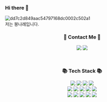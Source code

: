 ### Hi there 👋

![dd7c2d849aac54797168dc0002c502a1](https://user-images.githubusercontent.com/106206920/196387153-0c867f21-f676-48ba-be87-450ee0035cd0.jpg)
<br>
저는 봉나례입니다.

<h3 align="center">🌈 Contact Me 🌈</h3>
<p align="center">
  <a href="https://rebornbb.tistory.com/"><img src="https://img.shields.io/Tistory-000000?style=flat-square&logo=Tistory&logoColor=white"></a>
  <a href="mailto:bongnarye@gmail.com"><img src="https://img.shields.io/badge/Gmail-d14836?style=flat-square&logo=Gmail&logoColor=white&link=bongnarye7110@gmail.com"/></a>
</p>

<br>

<h3 align="center">📚 Tech Stack 📚</h3>
<p align="center">
<img src="https://img.shields.io/badge/Photoshop-31A8FF?style=for-the-badge&logo=AdobePhotoshop&logoColor=white">
<img src="https://img.shields.io/badge/Illustrator-FF9A00?style=for-the-badge&logo=AdobeIllustrator&logoColor=white">
<img src="https://img.shields.io/badge/InDesign-FF3366?style=for-the-badge&logo=AdobeInDesign&logoColor=white">
<img src="https://img.shields.io/badge/PremierePro-9999FF?style=for-the-badge&logo=AdobePremierePro&logoColor=white">
<br>
<img src="https://img.shields.io/badge/html-E34F26?style=for-the-badge&logo=html5&logoColor=white">
<img src="https://img.shields.io/badge/css-1572B6?style=for-the-badge&logo=css3&logoColor=white">
<img src="https://img.shields.io/badge/javascript-F7DF1E?style=for-the-badge&logo=javascript&logoColor=black">
<img src="https://img.shields.io/badge/jquery-0769AD?style=for-the-badge&logo=jquery&logoColor=white">
<img src="https://img.shields.io/badge/bootstrap-7952B3?style=for-the-badge&logo=bootstrap&logoColor=white">
<br>
<img src="https://img.shields.io/badge/JAVA-007396?style=for-the-badge&logo=java&logoColor=white"> 
<img src="https://img.shields.io/badge/oracle-F80000?style=for-the-badge&logo=oracle&logoColor=white">
<img src="https://img.shields.io/badge/SpringBoot-6DB33F?style=for-the-badge&logo=SpringBoot&logoColor=white">
<img src="https://img.shields.io/badge/Spring-6DB33F?style=for-the-badge&logo=Spring&logoColor=white">
<img src="https://img.shields.io/badge/github-181717?style=for-the-badge&logo=github&logoColor=white">
</p>
